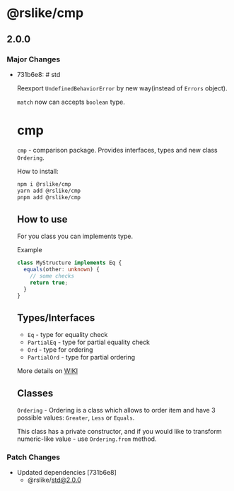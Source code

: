 # @rslike/cmp

## 2.0.0

### Major Changes

- 731b6e8: # std

  Reexport `UndefinedBehaviorError` by new way(instead of `Errors` object).

  `match` now can accepts `boolean` type.

  # cmp

  `cmp` - comparison package. Provides interfaces, types and new class `Ordering`.

  How to install:

  ```bash
  npm i @rslike/cmp
  yarn add @rslike/cmp
  pnpm add @rslike/cmp
  ```

  ## How to use

  For you class you can implements type.

  Example

  ```ts
  class MyStructure implements Eq {
    equals(other: unknown) {
      // some checks
      return true;
    }
  }
  ```

  ## Types/Interfaces

  - `Eq` - type for equality check
  - `PartialEq` - type for partial equality check
  - `Ord` - type for ordering
  - `PartialOrd` - type for partial ordering

  More details on [WIKI](https://github.com/vitalics/rslike/wiki/Eq)

  ## Classes

  `Ordering` - Ordering is a class which allows to order item and have 3 possible values: `Greater`, `Less` or `Equals`.

  This class has a private constructor, and if you would like to transform numeric-like value - use `Ordering.from` method.

### Patch Changes

- Updated dependencies [731b6e8]
  - @rslike/std@2.0.0
